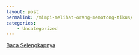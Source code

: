```yaml
---
layout: post
permalink: /mimpi-melihat-orang-memotong-tikus/
categories:
    - Uncategorized
---
```


[Baca Selengkapnya](/01)